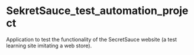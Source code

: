 # SekretSauce_test_automation_project
Application to test the functionality of the SecretSauce website (a test learning site imitating a web store). 
